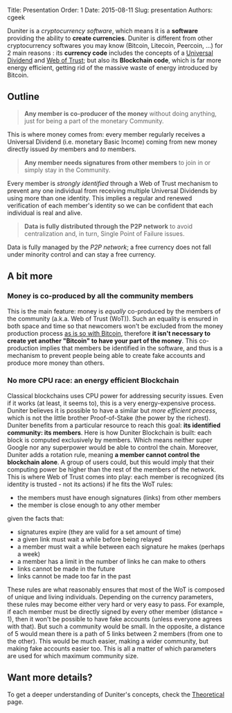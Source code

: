 Title: Presentation
Order: 1
Date: 2015-08-11
Slug: presentation
Authors: cgeek

Duniter is a _cryptocurrency software_, which means it is a **software** providing the ability to **create currencies**. Duniter is different from other cryptocurrency softwares you may know (Bitcoin, Litecoin, Peercoin, ...) for 2 main reasons : its **currency code** includes the concepts of a [Universal Dividend](https://en.wikipedia.org/wiki/Social_credit) and [Web of Trust](https://en.wikipedia.org/wiki/Web_of_trust); but also its **Blockchain code**, which is far more energy efficient, getting rid of the massive waste of energy introduced by Bitcoin.
## Outline

> **Any member is co-producer of the money** without doing anything, just for being a part of the monetary Community.

This is where money comes from: every member regularly receives a Universal Dividend (i.e. monetary Basic Income) coming from new money directly issued _by_ members and _to_ members.

> **Any member needs signatures from other members** to join in or simply stay in the Community.

Every member is _strongly identified_ through a Web of Trust mechanism to prevent any one individual from receiving multiple Universal Dividends by using more than one identity. This implies a regular and renewed verification of each member's identity so we can be confident that each individual is real and alive.

> **Data is fully distributed through the P2P network** to avoid centralization and, in turn, Single Point of Failure issues.

Data is fully managed by the _P2P network_; a free currency does not fall under minority control and can stay a free currency.
## A bit more

### Money is co-produced by all the community members

This is the main feature: money is _equally_ co-produced by the members of the community (a.k.a. Web of Trust (WoT)). Such an equality is ensured in both space and time so that newcomers won't be excluded from the money production process [as is so with Bitcoin](http://magazine.ouishare.net/2013/05/bitcoin-human-based-digital-currency/), therefore **it isn't necessary to create yet another "Bitcoin" to have your part of the money**. This co-production implies that members be identified in the software, and thus is a mechanism to prevent people being able to create fake accounts and produce more money than others.
### No more CPU race: an energy efficient Blockchain

Classical blockchains uses CPU power for addressing security issues. Even if it works (at least, it seems to), this is a very energy-expensive process. Duniter believes it is possible to have a similar but _more efficient_ _process_, which is not the little brother Proof-of-Stake (the power by the richest). Duniter benefits from a particular resource to reach this goal: **its identified community: its members**. Here is how Duniter Blockchain is built: each block is computed exclusively by members. Which means neither super Google nor any superpower would be able to control the chain. Moreover, Duniter adds a rotation rule, meaning **a member cannot control the blockchain alone**. A group of users could, but this would imply that their computing power be higher than the rest of the members of the network. This is where Web of Trust comes into play: each member is recognized (its identity is trusted - not its actions) if he fits the WoT rules:

*   the members must have enough signatures (links) from other members
*   the member is close enough to any other member

given the facts that:

*   signatures expire (they are valid for a set amount of time)
*   a given link must wait a while before being relayed
*   a member must wait a while between each signature he makes (perhaps a week)
*   a member has a limit in the number of links he can make to others
*   links cannot be made in the future
*   links cannot be made too far in the past

These rules are what reasonably ensures that most of the WoT is composed of unique and living individuals. Depending on the currency parameters, these rules may become either very hard or very easy to pass. For example, if each member must be directly signed by every other member (distance = 1), then it won't be possible to have fake accounts (unless everyone agrees with that). But such a community would be small. In the opposite, a distance of 5 would mean there is a path of 5 links between 2 members (from one to the other). This would be much easier, making a wider community, but making fake accounts easier too. This is all a matter of which parameters are used for which maximum community size.
## Want more details?

To get a deeper understanding of Duniter's concepts, check the [Theoretical](/theoretical/ "Theoretical") page.

